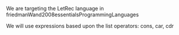 We are targeting the LetRec language in 
friedmanWand2008essentialsProgrammingLanguages

We will use expressions based upon the list operators: cons, car, cdr


